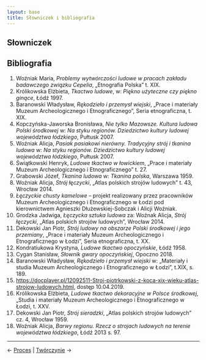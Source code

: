 ```yaml
---
layout: base
title: Słowniczek i bibliografia
---
```


## Słowniczek

## Bibliografia

1. Woźniak Maria, *Problemy wytwórczości ludowe w pracach zakładu badawczego związku Cepelia*, „Etnografia Polska” t. XIX.
2. Królikowska Elżbieta, *Tkactwo ludowe*, w: *Piękno użyteczne czy piękno ginące*, Łódź 1997.
3. Baranowski Władysław, *Rękodzieło i przemysł wiejski*, „Prace i materiały Muzeum Archeologicznego i Etnograficznego”, Seria etnograficzna, t. XIX.
4. Kopczyńska-Jaworska Bronisława, *Nie tylko Mazowsze. Kultura ludowa Polski środkowej* w: *Na styku regionów. Dziedzictwo kultury ludowej województwa łódzkiego*, Pułtusk 2007.
5. Woźniak Alicja, *Pasiak pasiakowi nierówny. Tradycyjny strój i tkanina ludowa* w: *Na styku regionów. Dziedzictwo kultury ludowej województwa łódzkiego*, Pułtusk 2007.
6. Świątkowski Henryk, *Ludowe tkactwo w łowickiem*, „Prace i materiały Muzeum  Archeologicznego i Etnograficznego” t. 27.
7. Grabowski Józef, *Tkanina ludowa* w:  *Tkanina polska*, Warszawa 1959.
8. Woźniak Alicja, *Strój łęczycki*, „Atlas polskich strojów ludowych” t. 43, Wrocław 2014.
9. *Łęczyckie chusty kamelowe* – projekt realizowany przez pracowników Muzeum Archeologicznego i Etnograficznego w Łodzi pod kierownictwem Agnieszki Dłużewskiej-Sobczak i Alicji Woźniak.
10. Grodzka Jadwiga, *Łęczycka sztuka ludowa* za: Woźnak Alicja, *Strój łęczycki*, „Atlas polskich strojów ludowych”, Wrocław 2014.
11. Dekowski Jan Piotr, *Strój ludowy na obszarze Polski środkowej i jego przemiany*, „Prace i materiały Muzeum Archeologicznego i Etnograficznego w Łodzi”, Seria etnograficzna, t. XX.
12. Kondratiukowa Krystyna, *Ludowe tkactwo opoczyńskie*, Łódź 1958.
13. Cygan Stanisław, *Słownik gwary opoczyńskiej*, Opoczno 2018.
14. Baranowski Władysław, *Rękodzieło i przemysł wiejski* w: „Materiały i studia Muzeum Archeologicznego i Etnograficznego w Łodzi”, t.XIX, s. 189.
15. <https://docplayer.pl/12092511-Stroj-piotrkowski-z-koca-xix-wieku-atlas-strojow-ludowych.html>, dostęp 10.04.2019.
16. Królikowska Elżbieta, *Ludowe tkactwo dekoracyjne w Polsce środkowej*, „Studia i materiały Muzeum Archeologicznego i Etnograficznego w Łodzi, t. XXV.
17. Dekowski Jan Piotr, *Strój sieradzki*, „Atlas polskich strojów ludowych” cz. 4, Wrocław 1959.
18. Woźniak Alicja, *Barwy regionu. Rzecz o strojach ludowych na terenie województwa łódzkiego*, Łódź 2013 s. 97.

---

← [Proces](/proces/#main) | [Twórczynie](/tworczynie/#main) →